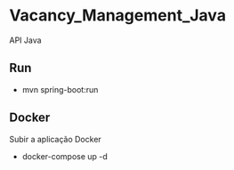 # Vacancy_Management_Java

API Java

## Run
- mvn spring-boot:run

## Docker
Subir a aplicação Docker
- docker-compose up -d 
